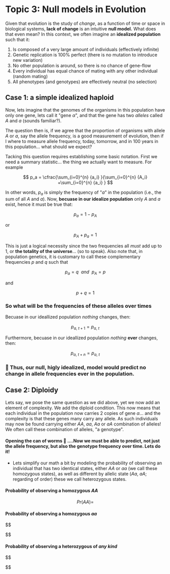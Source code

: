 # Topic 3: Null models in Evolution

Given that evolution is the study of _change_, as a function of time or space in biological systems, **lack of change** is an intuitive **null model.** What does that even mean? In this context,  we often imagine an **idealized population** such that it:

1. Is composed of a very large amount of individuals (effectively infinite)
2. Genetic replication is 100% perfect (there is no mutation to introduce new variation)
3. No other population is around, so there is no chance of gene-flow
4. Every individual has equal chance of mating with any other individual (random mating)
5. All phenotypes (and genotypes) are effectively neutral (no selection)

## Case 1: a simple idealized haploid
 
Now, lets imagine that the genomes of the organisms in this population have only one gene, lets call it "gene $\alpha$", and that the gene has two _alleles_ called $A$ and $a$ (sounds familiar?).

The question then is, if we agree that the proportion of organisms with allele $A$ or $a$, say the allele frequency, is a good measurement of evolution, then if I where to measure  allele frequency, today, tomorrow, and in 100 years in this population... what should we expect?  

Tacking this question requires establishing some basic notation. First we need a summary statistic... the thing we actually want to measure. For example

$$
p_a = \cfrac{\sum_{i=0}^{n} {a_i} }{\sum_{i=0}^{n} {A_i} +\sum_{i=0}^{n} {a_i} }
$$

In other words, $p_a$ is simply the frequency of "$a$" in the population (i.e., the sum of all $A$ and $a$). Now, **becuase in our idealize population** only $A$ and $a$ exist, hence it must be true that:

$$
p_a =1-p_A  
$$

or

$$
p_A + p_a = 1
$$

This is just a logical necessity since the two frequencies all *must* add up to 1, or **the totality of the universe**... (so to speak).  Also note that, in population genetics, it is customary to call these complementary frequencies $p$ and $q$ such that

$$
p_a  = q\ \ and\ \ p_A = p
$$

and

$$
p + q = 1
$$


### So what will be the frequencies of these alleles over times
Becuase in our ideallized population _nothing_ changes, then:

$$
p_{a,\ t+1} =   p_{a,\ t}
$$

Furthermore, becuase in our ideallized population _nothing_ **ever** changes, then:

$$
p_{a,\ t+n} =   p_{a,\ t}
$$

### :crystal_ball: Thus, our null, higly idealized, model would predict no change in allele frequencies ever in the population.

## Case 2: Diploidy
Lets say, we pose the same question as we did above, yet we now add an element of complexity. We add the diploid condition. This now means that each individual in the population now carries 2 copies of gene $\alpha$... and the complexity is that these genes many carry any allele. As such individuals may now be found carrying either $AA$, $aa$, $Aa$ or $aA$ combination of alleles! We often call these combination of alleles, "a genotype".

#### Opening the can of worms :bug: ....Now we must be able to predict, not just the allele frequency, but also the genotype frequency over time. Lets do it!

* Lets simplify our math a bit by modeling the probability of observing an individual that has two identical states, either $AA$ or $aa$ (we call these homozygous states), as well as different by allelic state ($Aa$, $aA$; regarding of order) these we call heterozygous states. 

#### Probability of observing a homozygous $AA$

$$
Pr(AA) = 
$$

#### Probability of observing a homozygous $aa$

$$

$$

#### Probability of observing a heterozygous of _any kind_

$$

$$


